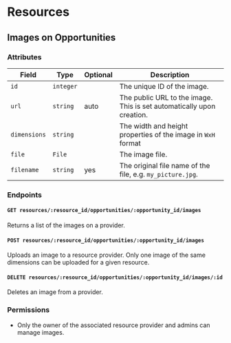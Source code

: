 # Resources

## Images on Opportunities

### Attributes

Field        | Type      | Optional | Description                        
-------------|-----------|----------|------------------------------------
`id`         | `integer` |          | The unique ID of the image.
`url`        | `string ` | auto     | The public URL to the image. This is set automatically upon creation.
`dimensions` | `string`  |          | The width and height properties of the image in `WxH` format
`file`       | `File`    |          | The image file.
`filename`   | `string`  | yes      | The original file name of the file, e.g. `my_picture.jpg`.

### Endpoints

#### `GET resources/:resource_id/opportunities/:opportunity_id/images`

Returns a list of the images on a provider.

#### `POST resources/:resource_id/opportunities/:opportunity_id/images`

Uploads an image to a resource provider. Only one image of the same dimensions can be uploaded for a given resource.

#### `DELETE resources/:resource_id/opportunities/:opportunity_id/images/:id`

Deletes an image from a provider.

### Permissions

* Only the owner of the associated resource provider and admins can manage images.

